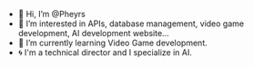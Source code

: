 - 👋 Hi, I’m @Pheyrs
- 👀 I’m interested in APIs, database management, video game development, AI development website...
- 🌱 I’m currently learning Video Game development.
- 🌀 I'm a technical director and I specialize in AI.

<!---
Pheyrs/Pheyrs is a ✨ special ✨ repository because its `README.md` (this file) appears on your GitHub profile.
You can click the Preview link to take a look at your changes.
--->
